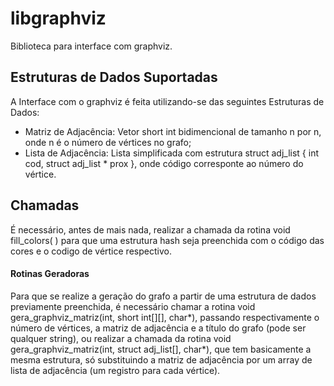 # libgraphviz
Biblioteca para interface com graphviz.

## Estruturas de Dados Suportadas
A Interface com o graphviz é feita utilizando-se das seguintes Estruturas de Dados:
- Matriz de Adjacência: Vetor short int bidimencional de tamanho n por n, onde n é o número de vértices no grafo;
- Lista de Adjacência: Lista simplificada com estrutura struct adj_list { int cod, struct adj_list * prox }, onde código corresponte ao número do vértice.

## Chamadas
É necessário, antes de mais nada, realizar a chamada da rotina void fill_colors( ) para que uma estrutura hash seja preenchida com o código das cores e o codigo de vértice respectivo.

#### Rotinas Geradoras
Para que se realize a geração do grafo a partir de uma estrutura de dados previamente preenchida, é necessário chamar a rotina void gera_graphviz_matriz(int, short int[][], char*), passando respectivamente o número de vértices, a matriz de adjacência e a título do grafo (pode ser qualquer string), ou realizar a chamada da rotina void gera_graphviz_matriz(int, struct adj_list[], char*), que tem basicamente a mesma estrutura, só substituindo a matriz de adjacência por um array de lista de adjacência (um registro para cada vértice). 

